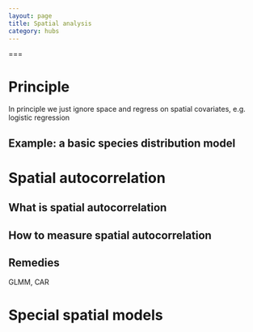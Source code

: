 ```yaml
---
layout: page
title: Spatial analysis
category: hubs
---
```

===


# Principle

In principle we just ignore space and regress on spatial covariates, e.g. logistic regression


## Example: a basic species distribution model



# Spatial autocorrelation

## What is spatial autocorrelation


## How to measure spatial autocorrelation

## Remedies

GLMM, CAR


# Special spatial models

